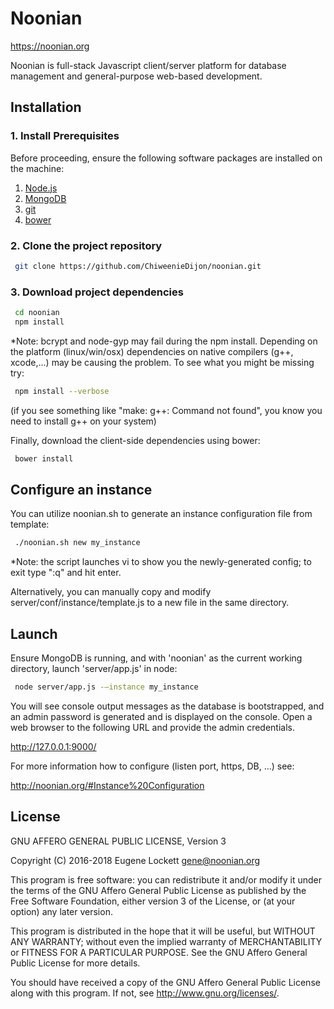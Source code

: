 # Noonian

https://noonian.org

Noonian is full-stack Javascript client/server platform for database management and general-purpose web-based development.


## Installation 

### 1. Install Prerequisites

Before proceeding, ensure the following software packages are installed on the machine:

1. [Node.js](https://nodejs.org/en/download/)
2. [MongoDB](https://www.mongodb.com/download-center?jmp=nav#community)
3. [git](https://git-scm.com/downloads)
4. [bower](https://bower.io)


### 2. Clone the project repository

```bash
 git clone https://github.com/ChiweenieDijon/noonian.git
```

### 3. Download project dependencies

```bash
 cd noonian
 npm install
```

*Note: bcrypt and node-gyp may fail during the npm install. Depending on the platform (linux/win/osx) dependencies on native compilers (g++, xcode,...) may be causing the problem.  To see what you might be missing try:

```bash
 npm install --verbose
```
(if you see something like "make: g++: Command not found", you know you need to install g++ on your system)


Finally, download the client-side dependencies using bower:

```bash
 bower install
```


## Configure an instance

You can utilize noonian.sh to generate an instance configuration file from template:

```bash
 ./noonian.sh new my_instance
```

*Note: the script launches vi to show you the newly-generated config; to exit type ":q" and hit enter.

Alternatively, you can manually copy and modify server/conf/instance/template.js to a new file in the same directory.


## Launch

Ensure MongoDB is running, and with 'noonian' as the current working directory, launch 'server/app.js' in node:

```bash
 node server/app.js -–instance my_instance
```


You will see console output messages as the database is bootstrapped, and an admin password is generated and is displayed on the console.  Open a web browser to the following URL and provide the admin credentials.

  http://127.0.0.1:9000/ 


For more information how to configure (listen port, https, DB, ...) see:

  http://noonian.org/#Instance%20Configuration


## License

GNU AFFERO GENERAL PUBLIC LICENSE, Version 3

Copyright (C) 2016-2018  Eugene Lockett  gene@noonian.org

This program is free software: you can redistribute it and/or modify
it under the terms of the GNU Affero General Public License as published by
the Free Software Foundation, either version 3 of the License, or
(at your option) any later version.

This program is distributed in the hope that it will be useful,
but WITHOUT ANY WARRANTY; without even the implied warranty of
MERCHANTABILITY or FITNESS FOR A PARTICULAR PURPOSE.  See the
GNU Affero General Public License for more details.

You should have received a copy of the GNU Affero General Public License
along with this program.  If not, see <http://www.gnu.org/licenses/>.
